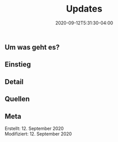 ﻿---
title: "Updates"
date: 2020-09-12T5:31:30-04:00
categories:
  - 
tags:
  - 
  - 
---

## Um was geht es?

## Einstieg  

## Detail

## Quellen  


## Meta

Erstellt:		12. September 2020  
Modifiziert:	12. September 2020
